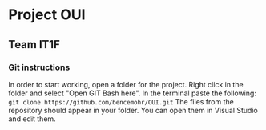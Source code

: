 # Project OUI
## Team IT1F
### Git instructions
In order to start working, open a folder for the project.
Right click in the folder and select "Open GIT Bash here".
In the terminal paste the following: `git clone https://github.com/bencemohr/OUI.git`
The files from the repository should appear in your folder. You can open them in Visual Studio and edit them.

